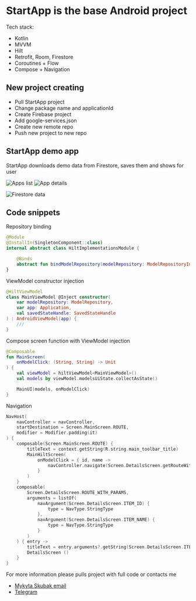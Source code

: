 # StartApp is the base Android project
Tech stack:

- Kotlin
- MVVM
- Hilt
- Retrofit, Room, Firestore
- Coroutines + Flow
- Compose + Navigation

## New project creating

- Pull StartApp project
- Change package name and applicationId
- Create Firebase project
- Add google-services.json
- Create new remote repo
- Push new project to new repo

## StartApp demo app 
StartApp downloads demo data from Firestore, saves them and shows for user

![Apps list](1.png) ![App details](2.png)

![Firestore data](3.png)

## Code snippets

Repository binding
``` kotlin
@Module
@InstallIn(SingletonComponent::class)
internal abstract class HiltImplementationsModule {

    @Binds
    abstract fun bindModelRepository(modelRepository: ModelRepositoryImpl): ModelRepository
}
```

ViewModel constructor injection
```kotlin
@HiltViewModel
class MainViewModel @Inject constructor(
    var modelRepository: ModelRepository,
    var app: Application,
    val savedStateHandle: SavedStateHandle
) : AndroidViewModel(app) {
    ///
}
```

Compose screen function with ViewModel injection
```kotlin
@Composable
fun MainScreen(
    onModelClick: (String, String) -> Unit
) {
    val viewModel = hiltViewModel<MainViewModel>()
    val models by viewModel.modelsUiState.collectAsState()

    MainUI(models, onModelClick)
}
```

Navigation
```kotlin
NavHost(
    navController = navController,
    startDestination = Screen.MainScreen.ROUTE,
    modifier = Modifier.padding(it)
) {
    composable(Screen.MainScreen.ROUTE) {
        titleText = context.getString(R.string.main_toolbar_title)
        MainHiltScreen(
            onModelClick = { id, name ->
                navController.navigate(Screen.DetailsScreen.getRouteWithParams(id, name))
            }
        )
    }
    composable(
        Screen.DetailsScreen.ROUTE_WITH_PARAMS,
        arguments = listOf(
            navArgument(Screen.DetailsScreen.ITEM_ID) {
                type = NavType.StringType
            },
            navArgument(Screen.DetailsScreen.ITEM_NAME) {
                type = NavType.StringType
            }
        )
    ) { entry ->
        titleText = entry.arguments?.getString(Screen.DetailsScreen.ITEM_NAME) ?: ""
        DetailsScreen ()
    }
}
```

For more information please pulls project with full code or contacts me
- [Mykyta Skubak email](mailto:mykyta.skubak@pe.liefecell.com)
- [Telegram](https://t.me/nikskubak)